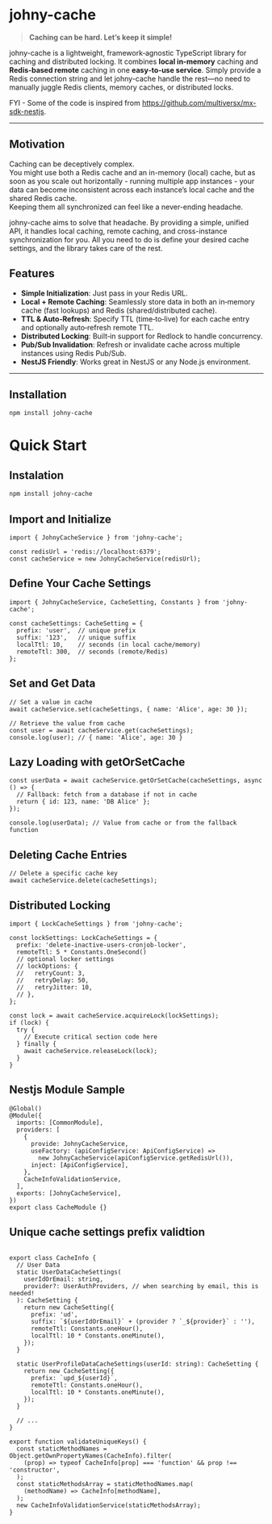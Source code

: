 # johny-cache

> **Caching can be hard. Let’s keep it simple!**

johny-cache is a lightweight, framework‐agnostic TypeScript library for caching and distributed locking. It combines **local in‐memory** caching and **Redis‐based remote** caching in one **easy‐to‐use service**. Simply provide a Redis connection string and let johny-cache handle the rest—no need to manually juggle Redis clients, memory caches, or distributed locks.

FYI - Some of the code is inspired from https://github.com/multiversx/mx-sdk-nestjs.

---

## Motivation

Caching can be deceptively complex. <br/>
You might use both a Redis cache and an in-memory (local) cache, but as soon as you scale out horizontally - running multiple app instances - your data can become inconsistent across each instance’s local cache and the shared Redis cache. <br/> Keeping them all synchronized can feel like a never-ending headache.

johny-cache aims to solve that headache. By providing a simple, unified API, it handles local caching, remote caching, and cross-instance synchronization for you. All you need to do is define your desired cache settings, and the library takes care of the rest.

## Features

- **Simple Initialization**: Just pass in your Redis URL.
- **Local + Remote Caching**: Seamlessly store data in both an in‐memory cache (fast lookups) and Redis (shared/distributed cache).
- **TTL & Auto‐Refresh**: Specify TTL (time‐to‐live) for each cache entry and optionally auto‐refresh remote TTL.
- **Distributed Locking**: Built‐in support for Redlock to handle concurrency.
- **Pub/Sub Invalidation**: Refresh or invalidate cache across multiple instances using Redis Pub/Sub.
- **NestJS Friendly**: Works great in NestJS or any Node.js environment.

---

## Installation

```bash
npm install johny-cache
```

# Quick Start

## Instalation

```bash
npm install johny-cache
```

## Import and Initialize

```TS
import { JohnyCacheService } from 'johny-cache';

const redisUrl = 'redis://localhost:6379';
const cacheService = new JohnyCacheService(redisUrl);
```

## Define Your Cache Settings

```TS
import { JohnyCacheService, CacheSetting, Constants } from 'johny-cache';

const cacheSettings: CacheSetting = {
  prefix: 'user',  // unique prefix
  suffix: '123',   // unique suffix
  localTtl: 10,    // seconds (in local cache/memory)
  remoteTtl: 300,  // seconds (remote/Redis)
};
```

## Set and Get Data

```TS
// Set a value in cache
await cacheService.set(cacheSettings, { name: 'Alice', age: 30 });

// Retrieve the value from cache
const user = await cacheService.get(cacheSettings);
console.log(user); // { name: 'Alice', age: 30 }
```

## Lazy Loading with getOrSetCache

```TS
const userData = await cacheService.getOrSetCache(cacheSettings, async () => {
  // Fallback: fetch from a database if not in cache
  return { id: 123, name: 'DB Alice' };
});

console.log(userData); // Value from cache or from the fallback function
```

## Deleting Cache Entries

```TS
// Delete a specific cache key
await cacheService.delete(cacheSettings);
```

## Distributed Locking

```TS
import { LockCacheSettings } from 'johny-cache';

const lockSettings: LockCacheSettings = {
  prefix: 'delete-inactive-users-cronjob-locker',
  remoteTtl: 5 * Constants.OneSecond()
  // optional locker settings
  // lockOptions: {
  //   retryCount: 3,
  //   retryDelay: 50,
  //   retryJitter: 10,
  // },
};

const lock = await cacheService.acquireLock(lockSettings);
if (lock) {
  try {
    // Execute critical section code here
  } finally {
    await cacheService.releaseLock(lock);
  }
}
```

## Nestjs Module Sample

```TS
@Global()
@Module({
  imports: [CommonModule],
  providers: [
    {
      provide: JohnyCacheService,
      useFactory: (apiConfigService: ApiConfigService) =>
        new JohnyCacheService(apiConfigService.getRedisUrl()),
      inject: [ApiConfigService],
    },
    CacheInfoValidationService,
  ],
  exports: [JohnyCacheService],
})
export class CacheModule {}
```

## Unique cache settings prefix validtion

```TS

export class CacheInfo {
  // User Data
  static UserDataCacheSettings(
    userIdOrEmail: string,
    provider?: UserAuthProviders, // when searching by email, this is needed!
  ): CacheSetting {
    return new CacheSetting({
      prefix: 'ud',
      suffix: `${userIdOrEmail}` + (provider ? `_${provider}` : ''),
      remoteTtl: Constants.oneHour(),
      localTtl: 10 * Constants.oneMinute(),
    });
  }

  static UserProfileDataCacheSettings(userId: string): CacheSetting {
    return new CacheSetting({
      prefix: `upd_${userId}`,
      remoteTtl: Constants.oneHour(),
      localTtl: 10 * Constants.oneMinute(),
    });
  }

  // ...
}

export function validateUniqueKeys() {
  const staticMethodNames = Object.getOwnPropertyNames(CacheInfo).filter(
    (prop) => typeof CacheInfo[prop] === 'function' && prop !== 'constructor',
  );
  const staticMethodsArray = staticMethodNames.map(
    (methodName) => CacheInfo[methodName],
  );
  new CacheInfoValidationService(staticMethodsArray);
}
```
